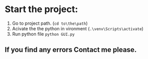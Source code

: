 
# Start the project:
1. Go to project path. (`cd to\the\path`)
2. Acivate the the python in vironment (`.\venv\Scripts\activate`)
3. Run python file `python GUI.py`

## If you find any errors Contact me please.
